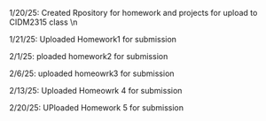 1/20/25: Created Rpository for homework and projects for upload to CIDM2315 class \n

1/21/25: Uploaded Homework1 for submission

2/1/25: ploaded homework2 for submission

2/6/25: uploaded homeowrk3 for submission 

2/13/25: Uploaded Homeowrk 4 for submission

2/20/25: UPloaded Homework 5 for submission
